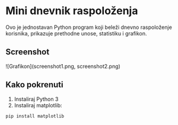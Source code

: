 # Mini dnevnik raspoloženja

Ovo je jednostavan Python program koji beleži dnevno raspoloženje korisnika, prikazuje prethodne unose, statistiku i grafikon.

## Screenshot

![Grafikon](screenshot1.png, screenshot2.png)

## Kako pokrenuti
1. Instaliraj Python 3
2. Instaliraj matplotlib:
```bash
pip install matplotlib
